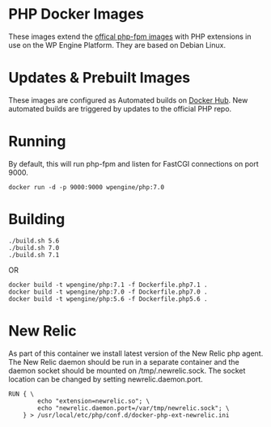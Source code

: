 # PHP Docker Images

These images extend the [offical php-fpm images](https://github.com/docker-library/php/blob/76a1c5ca161f1ed6aafb2c2d26f83ec17360bc68/7.1/fpm/alpine/Dockerfile) with PHP extensions in use on the WP Engine Platform. They are based on Debian Linux.

# Updates & Prebuilt Images

These images are configured as Automated builds on [Docker Hub](https://hub.docker.com/r/wpengine/php/).  New automated builds are triggered by updates to the official PHP repo.

# Running

By default, this will run php-fpm and listen for FastCGI connections on port 9000.

    docker run -d -p 9000:9000 wpengine/php:7.0

# Building

    ./build.sh 5.6
    ./build.sh 7.0
    ./build.sh 7.1
    
OR 
    
    docker build -t wpengine/php:7.1 -f Dockerfile.php7.1 .
    docker build -t wpengine/php:7.0 -f Dockerfile.php7.0 .
    docker build -t wpengine/php:5.6 -f Dockerfile.php5.6 .

# New Relic

As part of this container we install latest version of the New Relic php agent. The New Relic daemon should be run in a separate container and the daemon socket should be mounted on /tmp/.newrelic.sock.  The socket location can be changed by setting newrelic.daemon.port.

```
RUN { \
		echo "extension=newrelic.so"; \
		echo "newrelic.daemon.port=/var/tmp/newrelic.sock"; \
	} > /usr/local/etc/php/conf.d/docker-php-ext-newrelic.ini
```
